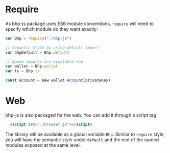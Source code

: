 # Require

As bhp-js package uses ES6 module conventions, `require` will need to specify which module do they want exactly:

```js
var Bhp = require("./bhp-js")

// Semantic Style by using default import
var bhpDefault = Bhp.default

// Named imports are available too
var wallet = Bhp.wallet
var tx = Bhp.tx

const account = new wallet.Account(privateKey)
```

# Web

bhp-js is also packaged for the web. You can add it through a script tag

```html
  <script src="./browser.js"></script>
```

The library will be available as a global variable `Bhp`. Similar to `require` style, you will have the semantic style under `default` and the rest of the named modules exposed at the same level.

